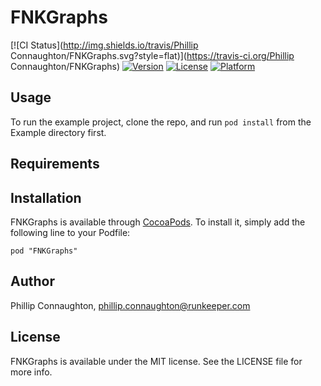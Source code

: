 # FNKGraphs

[![CI Status](http://img.shields.io/travis/Phillip Connaughton/FNKGraphs.svg?style=flat)](https://travis-ci.org/Phillip Connaughton/FNKGraphs)
[![Version](https://img.shields.io/cocoapods/v/FNKGraphs.svg?style=flat)](http://cocoadocs.org/docsets/FNKGraphs)
[![License](https://img.shields.io/cocoapods/l/FNKGraphs.svg?style=flat)](http://cocoadocs.org/docsets/FNKGraphs)
[![Platform](https://img.shields.io/cocoapods/p/FNKGraphs.svg?style=flat)](http://cocoadocs.org/docsets/FNKGraphs)

## Usage

To run the example project, clone the repo, and run `pod install` from the Example directory first.

## Requirements

## Installation

FNKGraphs is available through [CocoaPods](http://cocoapods.org). To install
it, simply add the following line to your Podfile:

    pod "FNKGraphs"

## Author

Phillip Connaughton, phillip.connaughton@runkeeper.com

## License

FNKGraphs is available under the MIT license. See the LICENSE file for more info.

